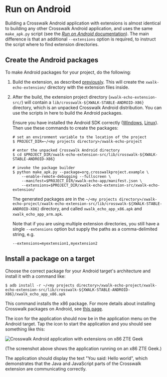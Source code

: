 # Run on Android

Building a Crosswalk Android application with extensions is almost identical to building any other Crosswalk Android application, and uses the same `make_apk.py` script (see the [*Run on Android* documentation](/documentation/getting_started/run_on_android)). The main difference is that an additional `--extensions` option is required, to instruct the script where to find extension directories.

## Create the Android packages

To make Android packages for your project, do the following:

1.  Build the extension, as described [previously](/documentation/android_extensions/write_an_extension/build_the_extension). This will create the `xwalk-echo-extension/` directory with the extension files inside.

2.  After the build, the extension project directory (`xwalk-echo-extension-src/`) will contain a `lib/crosswalk-${XWALK-STABLE-ANDROID-X86}` directory, which is an unpacked Crosswalk Android distribution. You can use the scripts in here to build the Android packages.

    Ensure you have installed the Android SDK correctly ([Windows](/documentation/getting_started/windows_host_setup/Install-the-Android-SDK), [Linux](/documentation/getting_started/linux_host_setup/Install-the-Android-SDK)). Then use these commands to create the packages:

        # set an environment variable to the location of the project
        $ PROJECT_DIR=~/<my projects directory>/xwalk-echo-project

        # enter the unpacked Crosswalk Android directory
        $ cd $PROJECT_DIR/xwalk-echo-extension-src/lib/crosswalk-${XWALK-STABLE-ANDROID-X86}

        # invoke the package builder
        $ python make_apk.py --package=org.crosswalkproject.example \
            --enable-remote-debugging --fullscreen \
            --manifest=$PROJECT_DIR/xwalk-echo-app/manifest.json \
            --extensions=$PROJECT_DIR/xwalk-echo-extension-src/xwalk-echo-extension/

    The generated packages are in the `~/<my projects directory>/xwalk-echo-project/xwalk-echo-extension-src/lib/crosswalk-${XWALK-STABLE-ANDROID-X86}` directory, and called `xwalk_echo_app_x86.apk` and `xwalk_echo_app_arm.apk`.

    Note that if you are using multiple extension directories, you still have a single `--extensions` option but supply the paths as a comma-delimited string, e.g.

        --extensions=myextension1,myextension2

## Install a package on a target

Choose the correct package for your Android target's architecture and install it with a command like:

    $ adb install -r ~/<my projects directory>/xwalk-echo-project/xwalk-echo-extension-src/lib/crosswalk-${XWALK-STABLE-ANDROID-X86}/xwalk_echo_app_x86.apk

This command installs the x86 package. For more details about installing Crosswalk packages on Android, see [this page](/documentation/getting_started/run_on_android).

The icon for the application should now be in the application menu on the Android target. Tap the icon to start the application and you should see something like this:

![Crosswalk Android application with extensions on x86 ZTE Geek](/assets/android-extensions-x86.png)

(The screenshot above shows the application running on an x86 ZTE Geek.)

The application should display the text "You said: Hello world", which demonstrates that the Java and JavaScript parts of the Crosswalk extension are communicating correctly.
